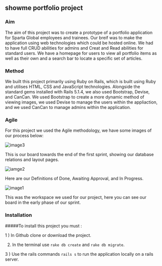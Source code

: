 ## showme portfolio project ##

### Aim ###

The aim of this project was to create a prototype of a portfolio application for Sparta Global employees and trainees. Our breif was to make the application using web technologies which could be hosted online. We had to have full CRUD abilities for admins and Creat and Read abilities for standard users. We have a homepage for users to view all portfolio items as well as their own and a search bar to locate a specific set of articles.  


### Method ###

We built this project primarily using Ruby on Rails, which is built using Ruby and utilises HTML, CSS and JavaScript technologies. Alongside the standard gems installed with Rails 5.1.4, we also used Bootstrap, Devise, and CanCan. We used Bootstrap to create a more dynamic method of viewing images, we used Devise to manage the users within the appliaction, and we used CanCan to manage admins within the application.

### Agile ###

For this project we used the Agile methodology, we have some images of our process below:

![image3](https://scontent-lhr3-1.xx.fbcdn.net/v/t34.0-12/22447154_10155783936844176_1693715727_n.jpg?oh=ccc0c994f07e9c64390bc801b84a1c25&oe=59E1AFD8)

This is our board towards the end of the first sprint, showing our database relations and layout pages.

![iamge2](https://scontent-lhr3-1.xx.fbcdn.net/v/t34.0-12/22471603_10155783937154176_835102049_n.jpg?oh=8ede84211df912bcf7cc1218a1a4b2d6&oe=59E19873)

Here are our Definitions of Done, Awaiting Approval, and In Progress.

![image1](https://scontent-lhr3-1.xx.fbcdn.net/v/t34.0-12/22472607_10155783937684176_1203363650_n.jpg?oh=5318caf092f0697f2aabfc690eddf484&oe=59E195D9)

This was the workspace we used for our project, here you can see our board in the early phase of our sprint.


### Installation ###

#####To install this project you must : 

1 ) In Github clone or download the project.
 
2) In the terminal use ```rake db create``` and ```rake db migrate```.
 
3 ) 
Use the rails commands ```rails s``` to run the application locally on a rails server.
